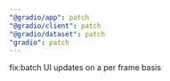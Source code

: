 ```yaml
---
"@gradio/app": patch
"@gradio/client": patch
"@gradio/dataset": patch
"gradio": patch
---
```


fix:batch UI updates on a per frame basis

